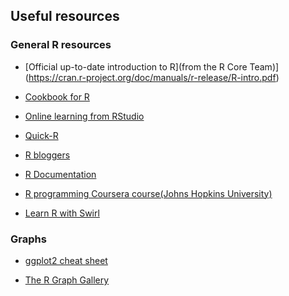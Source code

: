 <h2>Useful resources</h2>

<h3>General R resources</h3>

* [Official up-to-date introduction to R](from the R Core Team)](https://cran.r-project.org/doc/manuals/r-release/R-intro.pdf)

* [Cookbook for R](http://www.cookbook-r.com/)

* [Online learning from RStudio](https://www.rstudio.com/online-learning/)

* [Quick-R](https://www.statmethods.net/)

* [R bloggers](https://www.r-bloggers.com/)

* [R Documentation](https://www.rdocumentation.org/)

* [R programming Coursera course(Johns Hopkins University)](https://www.coursera.org/learn/r-programming)

* [Learn R with Swirl](https://swirlstats.com/)

<h3>Graphs</h3>

* [ggplot2 cheat sheet](https://www.rstudio.com/wp-content/uploads/2015/03/ggplot2-cheatsheet.pdf)

* [The R Graph Gallery](https://www.r-graph-gallery.com/)
 

